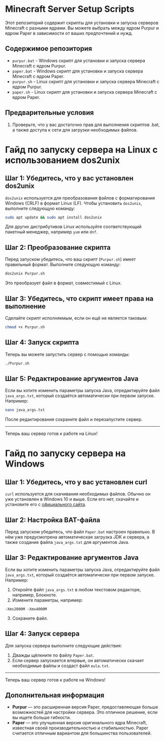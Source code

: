 # Minecraft Server Setup Scripts
Этот репозиторий содержит скрипты для установки и запуска серверов Minecraft с разными ядрами. Вы можете выбрать между ядром Purpur и ядром Paper в зависимости от ваших предпочтений и нужд.

## Содержимое репозитория
- `purpur.bat` - Windows скрипт для установки и запуска сервера Minecraft с ядром Purpur.
- `paper.bat` - Windows скрипт для установки и запуска сервера Minecraft с ядром Paper.
- `purpur.sh` - Linux скрипт для установки и запуска сервера Minecraft с ядром Purpur.
- `paper.sh` - Linux скрипт для установки и запуска сервера Minecraft с ядром Paper.

## Предварительные условия
1. Проверьте, что у вас достаточно прав для выполнения скриптов .bat, а также доступа к сети для загрузки необходимых файлов.


# Гайд по запуску сервера на Linux с использованием dos2unix

## Шаг 1: Убедитесь, что у вас установлен dos2unix
`dos2unix` используется для преобразования файлов с форматирования Windows (CRLF) в формат Linux (LF). Чтобы установить `dos2unix`, выполните следующую команду:

```bash
sudo apt update && sudo apt install dos2unix
```

Для других дистрибутивов Linux используйте соответствующий пакетный менеджер, например `yum` или `dnf`.

## Шаг 2: Преобразование скрипта
Перед запуском убедитесь, что ваш скрипт (`Purpur.sh`) имеет правильный формат. Выполните следующую команду:

```bash
dos2unix Purpur.sh
```

Это преобразует файл в формат, совместимый с Linux.

## Шаг 3: Убедитесь, что скрипт имеет права на выполнение
Сделайте скрипт исполняемым, если он ещё не является таковым:

```bash
chmod +x Purpur.sh
```

## Шаг 4: Запуск скрипта
Теперь вы можете запустить сервер с помощью команды:

```bash
./Purpur.sh
```

## Шаг 5: Редактирование аргументов Java
Если вы хотите изменить параметры запуска Java, отредактируйте файл `java_args.txt`, который создаётся автоматически при первом запуске. Например:

```bash
nano java_args.txt
```

После редактирования сохраните файл и перезапустите сервер.

---

Теперь ваш сервер готов к работе на Linux!

# Гайд по запуску сервера на Windows

## Шаг 1: Убедитесь, что у вас установлен curl
`curl` используется для скачивания необходимых файлов. Обычно он уже установлен в Windows 10 и выше. Если его нет, скачайте и установите его с [официального сайта](https://curl.se/windows/).

## Шаг 2: Настройка BAT-файла
Перед запуском убедитесь, что файл `Paper.bat` настроен правильно. В нём уже предусмотрена автоматическая загрузка JDK и сервера, а также создание файла `java_args.txt` для аргументов Java.

## Шаг 3: Редактирование аргументов Java
Если вы хотите изменить параметры запуска Java, отредактируйте файл `java_args.txt`, который создаётся автоматически при первом запуске. Например:

1. Откройте файл `java_args.txt` в любом текстовом редакторе, например, Блокноте.
2. Измените параметры, например:

```
-Xms2000M -Xmx4000M
```

3. Сохраните файл.

## Шаг 4: Запуск сервера
Для запуска сервера выполните следующие действия:

1. Дважды щёлкните по файлу `Paper.bat`.
2. Если сервер запускается впервые, он автоматически скачает необходимые файлы и создаст файл `eula.txt`.

---

Теперь ваш сервер готов к работе на Windows!

## Дополнительная информация
- **Purpur** — это расширенная версия Paper, предоставляющая больше возможностей для настройки сервера. Это отличное решение, если вы ищете больше гибкости.
- **Paper** — это улучшенная версия оригинального ядра Minecraft, известная своей производительностью и стабильностью. Paper считается отличным вариантом для большинства пользователей.
